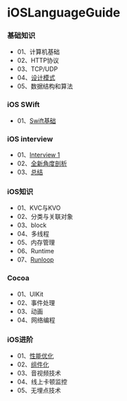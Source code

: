 # iOSLanguageGuide


### 基础知识
- 01、计算机基础
- 02、HTTP协议
- 03、TCP/UDP
- 04、[设计模式](https://github.com/MacOMNI/SwiftLanguageGuide/blob/main/%E8%AE%BE%E8%AE%A1%E6%A8%A1%E5%BC%8F.md)
- 05、数据结构和算法
### iOS SWift
- 01、[Swift基础](https://github.com/MacOMNI/SwiftLanguageGuide/blob/main/Swift.md)
### iOS interview
- 01、[Interview 1](https://github.com/DevDragonLi/iOSInterviewsAndDevNotes)
- 02、[全新角度剖析](https://www.jianshu.com/p/033505af9e1d)
- 03、[总结](https://www.jianshu.com/p/886e99d4abb1)

### iOS知识
- 01、KVC与KVO
- 02、分类与关联对象
- 03、block
- 04、多线程
- 05、内存管理
- 06、Runtime
- 07、[Runloop](https://github.com/MacOMNI/SwiftLanguageGuide/blob/main/Runloop.md)

### Cocoa
- 01、UIKit
- 02、事件处理
- 03、动画
- 04、网络编程

### iOS进阶
- 01、[性能优化](https://github.com/MacOMNI/SwiftLanguageGuide/blob/main/%E6%80%A7%E8%83%BD%E4%BC%98%E5%8C%96.md)
- 02、[组件化](https://github.com/skyming/Trip-to-iOS-Design-Patterns)
- 03、音视频技术
- 04、线上卡顿监控
- 05、无埋点技术



